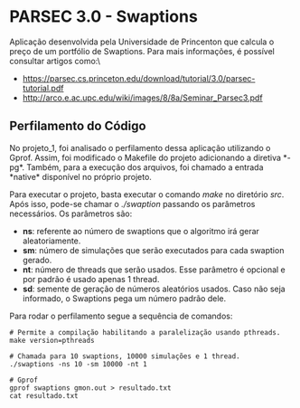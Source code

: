 <h1> PARSEC 3.0 - Swaptions </h1>

Aplicação desenvolvida pela Universidade de Princenton que calcula o preço de um portfólio de Swaptions. Para mais informações, é possível consultar artigos como:\
    
- https://parsec.cs.princeton.edu/download/tutorial/3.0/parsec-tutorial.pdf
- http://arco.e.ac.upc.edu/wiki/images/8/8a/Seminar_Parsec3.pdf

<h2> Perfilamento do Código </h2>
No projeto_1, foi analisado o perfilamento dessa aplicação utilizando o Gprof. Assim, foi modificado o Makefile do projeto adicionando a diretiva *-pg*. Também, para a execução dos arquivos, foi chamado a entrada *native* disponível no próprio projeto.

Para executar o projeto, basta executar o comando *make* no diretório *src*. Após isso, pode-se chamar o *./swaption* passando os parâmetros necessários. Os parâmetros são:

- **ns**:​ referente ao número de swaptions que o algoritmo irá gerar aleatoriamente.
- **sm**:​ número de simulações que serão executados para cada swaption gerado.
- **nt**:​ número de threads que serão usados. Esse parâmetro é opcional e por padrão é usado apenas 1 thread.
- **sd**: semente de geração de números aleatórios usados. Caso não seja informado, o Swaptions pega um número padrão dele.

Para rodar o perfilamento segue a sequência de comandos:

    # Permite a compilação habilitando a paralelização usando pthreads.
    make version=pthreads 

    # Chamada para 10 swaptions, 10000 simulações e 1 thread.
    ./swaptions -ns 10 -sm 10000 -nt 1

    # Gprof
    gprof swaptions gmon.out > resultado.txt
    cat resultado.txt

